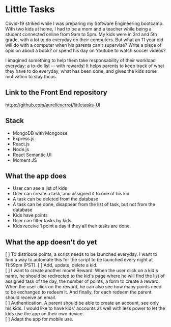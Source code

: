 # Little Tasks

Covid-19 striked while I was preparing my Software Engineering bootcamp. With two kids at home, I had to be a mom and a teacher while being a student connected online from 9am to 5pm.
My kids were in 3rd and 5th grade, with a lot to do everyday on their computers. But what an 11 year old will do with a computer when his parents can't supervise? Write a piece of opinion about a book? or spend his day on Youtube to watch soccer videos?

I imagined something to help them take responsability of their workload everyday: a to-do list -- with rewards!
It helps parents to keep track of what they have to do everyday, what has been done, and gives the kids some motivation to stay focus.

## Link to the Front End repository
https://github.com/aurelieverrot/littletasks-UI

## Stack
- MongoDB with Mongoose
- Express.js
- React.js
- Node.js
- React Semantic UI
- Moment JS

## What the app does
- User can see a list of kids
- User can create a task, and assigned it to one of his kid
- A task can be deleted from the database
- A task can be done, disappear from the list of task, but not from the database
- Kids have points
- User can filter tasks by kids
- Kids receive 1 point a day if they all their tasks are done.

## What the app doesn't do yet
[ ] To distribute points, a script needs to be launched everyday. I want to find a way to automate this for the script to be launched every night at 11:59pm (PST). 
[ ] Add, update, delete a kid.   
[ ] I want to create another model Reward. When the user click on a kid's name, he should be redirected to the kid's page where he will find the list of assigned task of the day, the number of points, a form to create a reward. When the user click on the reward, he can also see how many points need to be exchanged to redeem it. And finally, for each redeem the parent should receive an email.  
[ ] Authentication. A parent should be able to create an account, see only his kids. I would like to have kids' accounts as well with less power to let the kids use the app on their own device.  
[ ] Adapt the app for mobile use.

